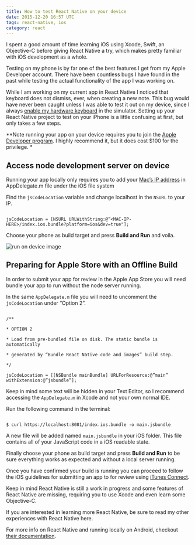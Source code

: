 ```yaml
---
title: How to test React Native on your device
date: 2015-12-20 16:57 UTC
tags: react-native, ios
category: react
---
```


I spent a good amount of time learning iOS using Xcode, Swift, an Objective-C before giving React Native a try, which makes pretty familiar with iOS development as a whole. 

Testing on my phone is by far one of the best features I get from my Apple Developer account. There have been countless bugs I have found in the past while testing the actual functionality of the app I was working on.

While I am working on my current app in React Native I noticed that keyboard does not dismiss, ever, when creating a new note. This bug would have never been caught unless I was able to test it out on my device, since I always [enable my hardware keyboard](https://stackoverflow.com/questions/24420873/xcode-6-keyboard-does-not-show-up-in-simulator/24497773#24497773
) in the simulator.
Setting up your React Native project to test on your iPhone is a little confusing at first, but only takes a few steps.

**Note running your app on your device requires you to join the [Apple Developer program](https://developer.apple.com/programs). I highly recommend it, but it does cost $100 for the privilege. *

## Access node development server on device

Running your app locally only requires you to add your [Mac’s IP address](https://www.google.com/search?q=Mac%E2%80%99c+IP+address&oq=Mac%E2%80%99c+IP+address&aqs=chrome..69i57j0.254j0j7&sourceid=chrome&ie=UTF-8#q=mac+ip+address) in AppDelegate.m file under the iOS file system

Find the `jsCodeLocation` variable and change localhost in the `NSURL` to your IP.

```

jsCodeLocation = [NSURL URLWithString:@”<MAC-IP-HERE>/index.ios.bundle?platform=ios&dev=true"];

```

Choose your phone as build target and press **Build and Run** and voila.


![run on device image](https://i.imgur.com/STdGo4gl.png)




## Preparing for Apple Store with an Offline Build

In order to submit your app for review in the Apple App Store you will need bundle your app to run without the node server running. 

In the same `AppDelegate.m` file you will need to uncomment the `jsCodeLocation` under “Option 2”.

```

/**

* OPTION 2

* Load from pre-bundled file on disk. The static bundle is automatically

* generated by “Bundle React Native code and images” build step.

*/

jsCodeLocation = [[NSBundle mainBundle] URLForResource:@”main” withExtension:@”jsbundle”];

```

Keep in mind some text will be hidden in your Text Editor, so I recommend accessing the `AppDelegate.m` in Xcode and not your own normal IDE.

Run the following command in the terminal:

```

$ curl https://localhost:8081/index.ios.bundle -o main.jsbundle

```

A new file will be added named `main.jsbundle` in your iOS folder. This file contains all of your JavaScript code in a iOS readable state. 

Finally choose your phone as build target and press **Build and Run** to be sure everything works as expected and without a local server running. 

Once you have confirmed your build is running you can proceed to follow the iOS guidelines for submitting an app to for review using [iTunes Connect](https://developer.apple.com/library/ios/documentation/IDEs/Conceptual/AppDistributionGuide/SubmittingYourApp/SubmittingYourApp.html).

Keep in mind React Native is still a work in progress and some features of React Native are missing, requiring you to use Xcode and even learn some Objective-C. 

If you are interested in learning more React Native, be sure to read my other experiences with React Native here. 

For more info on React Native and running locally on Android, checkout [their documentation](https://facebook.github.io/react-native/docs/running-on-device-android.html#content).